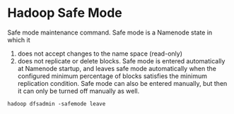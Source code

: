 # Hadoop Safe Mode

Safe mode maintenance command. Safe mode is a Namenode state in which it 

1. does not accept changes to the name space (read-only) 
2. does not replicate or delete blocks. 
Safe mode is entered automatically at Namenode startup, and leaves safe mode automatically when the configured minimum percentage of blocks satisfies the minimum replication condition. Safe mode can also be entered manually, but then it can only be turned off manually as well.

```
hadoop dfsadmin -safemode leave
```